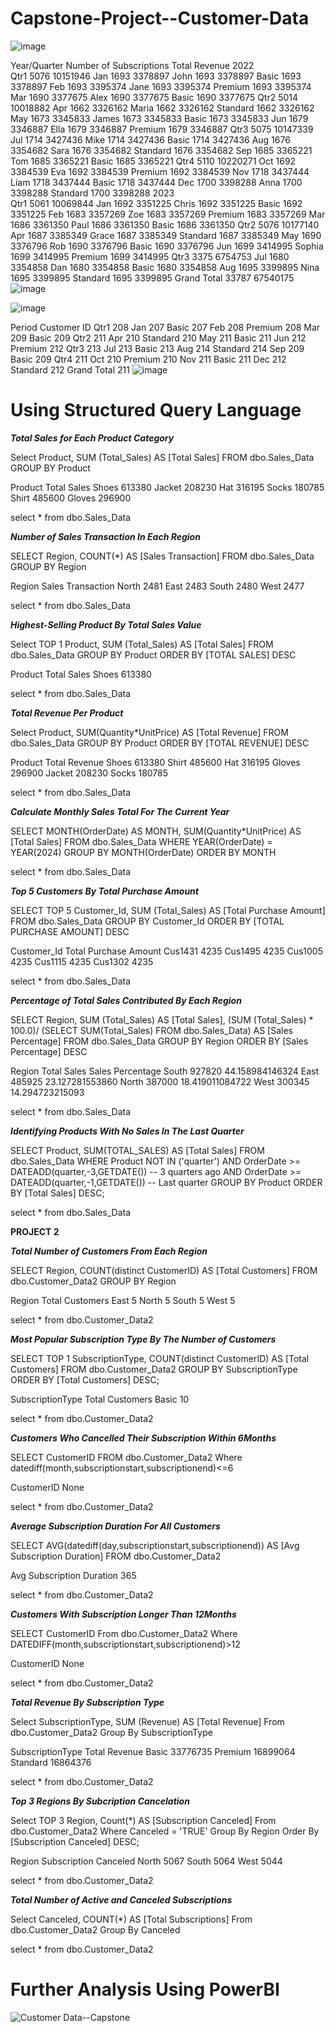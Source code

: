 # Capstone-Project--Customer-Data

![image](https://github.com/user-attachments/assets/19456c49-8b24-4fa1-b780-a1ce177d70aa)

Year/Quarter	Number of Subscriptions	Total Revenue
2022		
Qtr1	5076	10151946
Jan	1693	3378897
John	1693	3378897
Basic	1693	3378897
Feb	1693	3395374
Jane	1693	3395374
Premium	1693	3395374
Mar	1690	3377675
Alex	1690	3377675
Basic	1690	3377675
Qtr2	5014	10018882
Apr	1662	3326162
Maria	1662	3326162
Standard	1662	3326162
May	1673	3345833
James	1673	3345833
Basic	1673	3345833
Jun	1679	3346887
Ella	1679	3346887
Premium	1679	3346887
Qtr3	5075	10147339
Jul	1714	3427436
Mike	1714	3427436
Basic	1714	3427436
Aug	1676	3354682
Sara	1676	3354682
Standard	1676	3354682
Sep	1685	3365221
Tom	1685	3365221
Basic	1685	3365221
Qtr4	5110	10220271
Oct	1692	3384539
Eva	1692	3384539
Premium	1692	3384539
Nov	1718	3437444
Liam	1718	3437444
Basic	1718	3437444
Dec	1700	3398288
Anna	1700	3398288
Standard	1700	3398288
2023		
Qtr1	5061	10069844
Jan	1692	3351225
Chris	1692	3351225
Basic	1692	3351225
Feb	1683	3357269
Zoe	1683	3357269
Premium	1683	3357269
Mar	1686	3361350
Paul	1686	3361350
Basic	1686	3361350
Qtr2	5076	10177140
Apr	1687	3385349
Grace	1687	3385349
Standard	1687	3385349
May	1690	3376796
Rob	1690	3376796
Basic	1690	3376796
Jun	1699	3414995
Sophia	1699	3414995
Premium	1699	3414995
Qtr3	3375	6754753
Jul	1680	3354858
Dan	1680	3354858
Basic	1680	3354858
Aug	1695	3399895
Nina	1695	3399895
Standard	1695	3399895
Grand Total	33787	67540175
![image](https://github.com/user-attachments/assets/46874bcd-d739-4b04-bddb-19f7b20b32f8)


![image](https://github.com/user-attachments/assets/3fc4d345-fb9f-41ce-958f-d56241807919)

Period	Customer ID
Qtr1	208
Jan	207
Basic	207
Feb	208
Premium	208
Mar	209
Basic	209
Qtr2	211
Apr	210
Standard	210
May	211
Basic	211
Jun	212
Premium	212
Qtr3	213
Jul	213
Basic	213
Aug	214
Standard	214
Sep	209
Basic	209
Qtr4	211
Oct	210
Premium	210
Nov	211
Basic	211
Dec	212
Standard	212
Grand Total	211
![image](https://github.com/user-attachments/assets/8397f2fe-3578-41ca-8753-484a8bb60f19)


# Using Structured Query Language

***Total Sales for Each Product Category***

Select Product, SUM (Total_Sales) AS [Total Sales]
FROM dbo.Sales_Data
GROUP BY Product

Product Total Sales
Shoes	613380
Jacket	208230
Hat	    316195
Socks	180785
Shirt	485600
Gloves	296900

select * from dbo.Sales_Data


***Number of Sales Transaction In Each Region***

SELECT Region, COUNT(*) AS [Sales Transaction]
FROM dbo.Sales_Data
GROUP BY Region

Region  Sales Transaction
North	2481
East	2483
South	2480
West	2477

select * from dbo.Sales_Data


***Highest-Selling Product By Total Sales Value***

Select TOP 1 Product, SUM (Total_Sales) AS [Total Sales]
FROM dbo.Sales_Data
GROUP BY Product
ORDER BY [TOTAL SALES] DESC

Product Total Sales
Shoes	613380

select * from dbo.Sales_Data


***Total Revenue Per Product***

Select Product, SUM(Quantity*UnitPrice) AS [Total Revenue]
FROM dbo.Sales_Data
GROUP BY Product
ORDER BY [TOTAL REVENUE] DESC

Product Total Revenue
Shoes	613380
Shirt	485600
Hat	    316195
Gloves	296900
Jacket	208230
Socks	180785

select * from dbo.Sales_Data


***Calculate Monthly Sales Total For The Current Year***

SELECT MONTH(OrderDate) AS MONTH,
SUM(Quantity*UnitPrice) AS [Total Sales]
FROM dbo.Sales_Data
WHERE YEAR(OrderDate) = YEAR(2024)
GROUP BY MONTH(OrderDate)
ORDER BY MONTH

select * from dbo.Sales_Data


***Top 5 Customers By Total Purchase Amount***

SELECT TOP 5 Customer_Id,
SUM (Total_Sales) AS [Total Purchase Amount]
FROM dbo.Sales_Data
GROUP BY Customer_Id
ORDER BY [TOTAL PURCHASE AMOUNT] DESC

Customer_Id   Total Purchase Amount
Cus1431	      4235
Cus1495	      4235
Cus1005	      4235
Cus1115	      4235
Cus1302	      4235

select * from dbo.Sales_Data


***Percentage of Total Sales Contributed By Each Region***

SELECT Region,
SUM (Total_Sales) AS [Total Sales],
(SUM (Total_Sales) * 100.0)/ (SELECT SUM(Total_Sales) 
FROM dbo.Sales_Data) AS [Sales Percentage]
FROM dbo.Sales_Data
GROUP BY Region
ORDER BY [Sales Percentage] DESC

Region  Total Sales  Sales Percentage
South	927820	     44.158984146324
East	485925	     23.127281553860
North	387000	     18.419011084722
West	300345	     14.294723215093

select * from dbo.Sales_Data

***Identifying Products With No Sales In The Last Quarter***

SELECT Product,
SUM(TOTAL_SALES) AS [Total Sales]
FROM dbo.Sales_Data
WHERE Product NOT IN ('quarter')
  AND OrderDate >= DATEADD(quarter,-3,GETDATE()) -- 3 quarters ago
  AND OrderDate >= DATEADD(quarter,-1,GETDATE()) -- Last quarter
GROUP BY Product
ORDER BY [Total Sales] DESC;


select * from dbo.Sales_Data


********PROJECT 2********

***Total Number of Customers From Each Region***

SELECT Region,
COUNT(distinct CustomerID) AS [Total Customers]
FROM dbo.Customer_Data2
GROUP BY Region

Region  Total Customers
East	5
North	5
South	5
West	5

select * from dbo.Customer_Data2



***Most Popular Subscription Type By The Number of Customers***

SELECT TOP 1 SubscriptionType,
COUNT(distinct CustomerID) AS [Total Customers]
FROM dbo.Customer_Data2
GROUP BY SubscriptionType
ORDER BY [Total Customers] DESC;


SubscriptionType  Total Customers
Basic	           10


select * from dbo.Customer_Data2


***Customers Who Cancelled Their Subscription Within 6Months***

SELECT CustomerID
FROM dbo.Customer_Data2
Where datediff(month,subscriptionstart,subscriptionend)<=6


CustomerID
None


select * from dbo.Customer_Data2


***Average Subscription Duration For All Customers***

SELECT AVG(datediff(day,subscriptionstart,subscriptionend))
AS [Avg Subscription Duration]
FROM dbo.Customer_Data2

Avg Subscription Duration
365

select * from dbo.Customer_Data2



***Customers With Subscription Longer Than 12Months***

SELECT CustomerID
From dbo.Customer_Data2
Where DATEDIFF(month,subscriptionstart,subscriptionend)>12

CustomerID
None

select * from dbo.Customer_Data2



***Total Revenue By Subscription Type***

Select SubscriptionType,
SUM (Revenue) AS [Total Revenue]
From dbo.Customer_Data2
Group By SubscriptionType


SubscriptionType	Total Revenue
Basic	            33776735
Premium	            16899064
Standard	        16864376


select * from dbo.Customer_Data2


***Top 3 Regions By Subcription Cancelation***

Select TOP 3 Region,
Count(*) AS [Subscription Canceled]
From dbo.Customer_Data2
Where Canceled = 'TRUE'
Group By Region
Order By [Subscription Canceled] DESC;


Region	Subscription Canceled
North	5067
South	5064
West	5044

select * from dbo.Customer_Data2


***Total Number of Active and Canceled Subscriptions***

Select Canceled, COUNT(*) AS [Total Subscriptions]
From dbo.Customer_Data2
Group By Canceled

select * from dbo.Customer_Data2



# Further Analysis Using PowerBI

![Customer Data--Capstone](https://github.com/user-attachments/assets/c37845d1-91b9-47c4-b8ac-f1531b3cd8e0)













